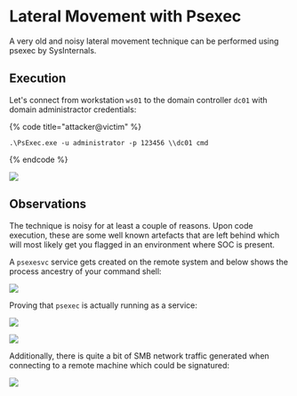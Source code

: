 # Lateral Movement with Psexec

A very old and noisy lateral movement technique can be performed using psexec by SysInternals.

## Execution

Let's connect from workstation `ws01` to the domain controller `dc01` with domain administractor credentials:

{% code title="attacker@victim" %}
```
.\PsExec.exe -u administrator -p 123456 \\dc01 cmd
```
{% endcode %}

![](<../../.gitbook/assets/Annotation 2019-05-20 210729.png>)

## Observations

The technique is noisy for at least a couple of reasons. Upon code execution, these are some well known artefacts that are left behind which will most likely get you flagged in an environment where SOC is present.

A `psexesvc` service gets created on the remote system and below shows the process ancestry of your command shell:

![](<../../.gitbook/assets/Annotation 2019-05-20 211216.png>)

Proving that `psexec` is actually running as a service:

![](<../../.gitbook/assets/Annotation 2019-05-20 211401.png>)

![](<../../.gitbook/assets/Annotation 2019-05-20 211654 (1) (1).png>)

Additionally, there is quite a bit of SMB network traffic generated when connecting to a remote machine which could be signatured:

![](<../../.gitbook/assets/Annotation 2019-05-20 212123.png>)
